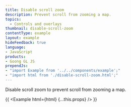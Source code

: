 ```yaml
---
title: Disable scroll zoom
description: Prevent scroll from zooming a map.
topics:
  - Controls and overlays
thumbnail: disable-scroll-zoom
contentType: example
layout: example
hideFeedback: true
language:
- JavaScript
products:
- Goong GL JS
prependJs:
- "import Example from '../../components/example';"
- "import html from './disable-scroll-zoom.html';"
---
```


Disable scroll zoom to prevent scroll from zooming a map.

{{ <Example html={html} {...this.props} /> }}
